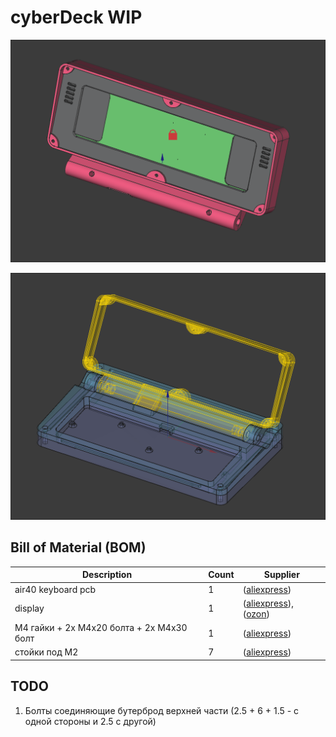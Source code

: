 # cyberDeck WIP

<p align="center">
  <img src="/assets/screenshot_2025-05-27_000318.png" width="512"/>
</p>

<p align="center">
  <img src="/assets/screenshot_2025-05-27_000348.png" width="512"/>
</p>

## Bill of Material (BOM)

| Description                               | Count | Supplier                                                                                    |
| ----------------------------------------- | ----- | ------------------------------------------------------------------------------------------- |
| air40 keyboard pcb                        | 1     | ([aliexpress](https://aliexpress.ru/item/1005005618746295.html?sku_id=12000033767212307))   |
| display                                   | 1     | ([aliexpress](https://sl.aliexpress.ru/p?key=yXf13ki)), ([ozon](https://ozon.ru/t/7oOTqjD)) |
| M4 гайки + 2x M4x20 болта + 2x M4x30 болт | 1     | ([aliexpress](https://aliexpress.ru/item/1005005618746295.html?sku_id=12000033767212307))   |
| стойки под M2                             | 7     | ([aliexpress](https://aliexpress.ru/item/1005007246433353.html?sku_id=12000039934480836))   |

## TODO

1. Болты соединяющие бутерброд верхней части (2.5 + 6 + 1.5 - с одной стороны и 2.5 с другой)
